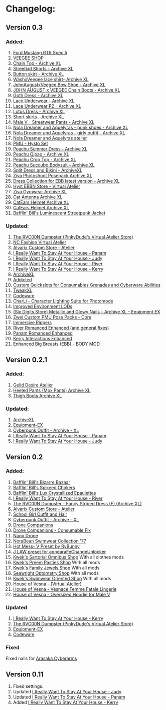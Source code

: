   # Changelog:

  ## Version 0.3

  ### Added:
  1. [Ford Mustang RTR Spec 5](https://www.nexusmods.com/cyberpunk2077/mods/8912?tab=description)
  2. [VEEGEE SHOP](https://www.nexusmods.com/cyberpunk2077/mods/8183?tab=description)
  3. [Chain Top - Archive XL](https://www.nexusmods.com/cyberpunk2077/mods/8327?tab=description)
  4. [Streetkid Shorts - Archive XL](https://www.nexusmods.com/cyberpunk2077/mods/8482?tab=files)
  5. [Button skirt - Archive XL](https://www.nexusmods.com/cyberpunk2077/mods/8510?tab=files)
  6. [WashxVeegee lace shirt- Archive XL](https://www.nexusmods.com/cyberpunk2077/mods/8602?tab=files)
  7. [JohnAugustxVeegee Bow Shoe - Archive XL](https://www.nexusmods.com/cyberpunk2077/mods/8764?tab=files)
  8. [JOHN AUGUST x VEEGEE Chain Boots - Archive XL](https://www.nexusmods.com/cyberpunk2077/mods/8839?tab=files)
  9. [Goth Dress - Archive XL](https://www.nexusmods.com/cyberpunk2077/mods/8940?tab=files)
  10. [Lace Underwear - Archive XL](https://www.nexusmods.com/cyberpunk2077/mods/8949?tab=files)
  11. [Lace Underwear P2 - Archive XL](https://www.nexusmods.com/cyberpunk2077/mods/8986?tab=files)
  12. [Lotus Dress - Archive XL](https://www.nexusmods.com/cyberpunk2077/mods/8991?tab=files)
  13. [Short skirts - Archive XL](https://www.nexusmods.com/cyberpunk2077/mods/8184?tab=files)
  14. [Male V - Streetwear Pants - Archive XL](https://www.nexusmods.com/cyberpunk2077/mods/8307?tab=files)
  15. [Nola Dreamer and Aquelyras - punk shoes - Archive XL](https://www.nexusmods.com/cyberpunk2077/mods/8702?tab=files)
  16. [Nola Dreamer and Aquelyras - girly outfit - Archive XL](https://www.nexusmods.com/cyberpunk2077/mods/8813?tab=files)
  17. [Nola Dreamer and Aquelyras atelier](https://www.nexusmods.com/cyberpunk2077/mods/8704?tab=files)
  18. [PMU - Hysto Set](https://www.nexusmods.com/cyberpunk2077/mods/8938?tab=files)
  19. [Peachu Summer Dress - Archive XL](https://www.nexusmods.com/cyberpunk2077/mods/8536)
  20. [Peachu Qipao - Archive XL](https://www.nexusmods.com/cyberpunk2077/mods/8823)
  21. [Peachu Crop Top - Archive XL](https://www.nexusmods.com/cyberpunk2077/mods/8935)
  22. [Peachu Succubo Bodysuit - Archive XL](https://www.nexusmods.com/cyberpunk2077/mods/8981)
  23. [Split Dress and Bikini - ArchiveXL](https://www.nexusmods.com/cyberpunk2077/mods/8999?tab=files)
  24. [Ziva Photoshoot Posepack Archive XL](https://www.nexusmods.com/cyberpunk2077/mods/8463?tab=files)
  25. [Dress Collection for EBB latest version - Archive XL](https://www.nexusmods.com/cyberpunk2077/mods/8926)
  26. [Hyst EBBN Store - Virtual Atelier](https://www.nexusmods.com/cyberpunk2077/mods/8927)
  27. [Ziva Gymwear Archive XL](https://www.nexusmods.com/cyberpunk2077/mods/8964)
  28. [Cat Antenna Archive XL](https://www.nexusmods.com/cyberpunk2077/mods/8794)
  29. [CatEars Helmet Archive XL](https://www.nexusmods.com/cyberpunk2077/mods/8838)
  30. [CatEars Helmet Archive XL](https://www.nexusmods.com/cyberpunk2077/mods/8838)
  31. [Bafflin' Bill's Luminescent Streetpunk Jacket](https://www.nexusmods.com/cyberpunk2077/mods/8810)

  ### Updated:
  1. [The RVC00N Dumpster (PinkyDude's Virtual Atelier Store)](https://www.nexusmods.com/cyberpunk2077/mods/5802)
  2. [NC Fashion Virtual Atelier](https://www.nexusmods.com/cyberpunk2077/mods/4805)
  3. [Alvarix Custom Store - Atelier](https://www.nexusmods.com/cyberpunk2077/mods/4602)
  4. [I Really Want To Stay At Your House - Panam](https://www.nexusmods.com/cyberpunk2077/mods/8775)
  5. [I Really Want To Stay At Your House - Judy](https://www.nexusmods.com/cyberpunk2077/mods/8753)
  6. [I Really Want To Stay At Your House - River](https://www.nexusmods.com/cyberpunk2077/mods/8826)
  7. [I Really Want To Stay At Your House - Kerry](https://www.nexusmods.com/cyberpunk2077/mods/8806)
  8. [ArchiveXL](https://www.nexusmods.com/cyberpunk2077/mods/4198)
  9. [Addicted](https://www.nexusmods.com/cyberpunk2077/mods/7480?tab=files)
  10. [Custom Quickslots for Consumables Grenades and Cyberware Abilities](https://www.nexusmods.com/cyberpunk2077/mods/3096?tab=files)
  11. [TweakXL](https://www.nexusmods.com/cyberpunk2077/mods/4197)
  12. [Codeware](https://www.nexusmods.com/cyberpunk2077/mods/7780)
  13. [CharLi - Character Lighting Suite for Photomode](https://www.nexusmods.com/cyberpunk2077/mods/8176?tab=files)
  14. [Improved Environment LODs](https://www.nexusmods.com/cyberpunk2077/mods/4923?tab=files)
  15. [(Six Digits Store) Metallic and Glowy Nails - Archive XL - Equipment EX](https://www.nexusmods.com/cyberpunk2077/mods/7527?tab=files)
  16. [Zwei Custom PMU Pose Packs - Core](https://www.nexusmods.com/cyberpunk2077/mods/7165?tab=files)
  17. [Immersive Rippers](https://www.nexusmods.com/cyberpunk2077/mods/7064?tab=files)
  18. [River Romanced Enhanced (and general fixes)](https://www.nexusmods.com/cyberpunk2077/mods/4870?tab=description)
  19. [Panam Romanced Enhanced](https://www.nexusmods.com/cyberpunk2077/mods/4626?tab=files)
  20. [Kerry Interactions Enhanced](https://www.nexusmods.com/cyberpunk2077/mods/4990?tab=files)
  21. [Enhanced Big Breasts (EBB) - BODY MOD](https://www.nexusmods.com/cyberpunk2077/mods/4654?tab=files)


  ## Version 0.2.1

  ### Added:
  1. [Gelid Desire Atelier](https://www.nexusmods.com/cyberpunk2077/mods/4758)
  2. [Heeled Pants (Mox Pants) Archive XL](https://www.nexusmods.com/cyberpunk2077/mods/4785)
  3. [Thigh Boots Archive XL](https://www.nexusmods.com/cyberpunk2077/mods/4753)

  ### Updated:
  1. [ArchiveXL](https://www.nexusmods.com/cyberpunk2077/mods/4198)
  2. [Equipment-EX](https://www.nexusmods.com/cyberpunk2077/mods/6945)
  3. [Cyberpunk Outfit - Archive - XL](https://www.nexusmods.com/cyberpunk2077/mods/5805)
  4. [I Really Want To Stay At Your House - Panam](https://www.nexusmods.com/cyberpunk2077/mods/8775)
  5. [I Really Want To Stay At Your House - Judy](https://www.nexusmods.com/cyberpunk2077/mods/8753)

  ## Version 0.2

  ### Added:
  1. [Bafflin' Bill's Bizarre Bazaar](https://www.nexusmods.com/cyberpunk2077/mods/8822)  
  2. [Bafflin' Bill's Spikeed Chokers](https://www.nexusmods.com/cyberpunk2077/mods/8809)
  3. [Bafflin' Bill's Lux Crystallized Epaulettes](https://www.nexusmods.com/cyberpunk2077/mods/8820)
  4. [I Really Want To Stay At Your House - River](https://www.nexusmods.com/cyberpunk2077/mods/8826)
  5. [The RVC00N Dumpster - Fancy Striped Dress (F) (Archive XL)](https://www.nexusmods.com/cyberpunk2077/mods/8843)
  6. [Alvarix Custom Store - Atelier](https://www.nexusmods.com/cyberpunk2077/mods/4602)
  7. [School Girl Outfit and Hair](https://www.nexusmods.com/cyberpunk2077/mods/8849)
  8. [Cyberpunk Outfit - Archive - XL](https://www.nexusmods.com/cyberpunk2077/mods/5805)
  9. [Drone Companions](https://www.nexusmods.com/cyberpunk2077/mods/4520)
  10. [Drone Companions - Consumable Fix](https://www.nexusmods.com/cyberpunk2077/mods/5389)
  11. [Nano Drone](https://www.nexusmods.com/cyberpunk2077/mods/3419)
  12. [NoraBean Swimwear Collection '77](https://www.nexusmods.com/cyberpunk2077/mods/5002)
  13. [Hot Mess- V Preset by RyBunny](https://www.nexusmods.com/cyberpunk2077/mods/8014)
  14. [J LAW preset for appearaFeChangeUnlocker](https://www.nexusmods.com/cyberpunk2077/mods/5290)
  15. [Kwek's Sartorial Omnibus Shop](https://www.nexusmods.com/cyberpunk2077/mods/6779)
      With all clothes mods
  16. [Kwek's Preem Pasties Shop](https://www.nexusmods.com/cyberpunk2077/mods/6896)
      With all mods
  17. [Kwek's Family Jewels Shop](https://www.nexusmods.com/cyberpunk2077/mods/6985)
      With all mods
  18. [Seawright Optometry Shop](https://www.nexusmods.com/cyberpunk2077/mods/6505)
      With all mods
  19. [Kwek's Swimwear Oriented Shop](https://www.nexusmods.com/cyberpunk2077/mods/6247)
      With all mods
  20. [House of Vesna - (Virtual Atelier)](https://www.nexusmods.com/cyberpunk2077/mods/6208)
  21. [House of Vesna - Vesnace Femme Fatale Lingerie](https://www.nexusmods.com/cyberpunk2077/mods/7494)
  22. [House of Vesna - Oversized Hoodie for Male V](https://www.nexusmods.com/cyberpunk2077/mods/6206)
      
### Updated
  1. [I Really Want To Stay At Your House - Kerry](https://www.nexusmods.com/cyberpunk2077/mods/8806)
  2. [The RVC00N Dumpster (PinkyDude's Virtual Atelier Store)](https://www.nexusmods.com/cyberpunk2077/mods/5802)
  3. [Equipment-EX](https://www.nexusmods.com/cyberpunk2077/mods/6945)
  4. [Codeware](https://www.nexusmods.com/cyberpunk2077/mods/7780)

### Fixed
  Fixed nails for [Arasaka Cyberarms](https://www.nexusmods.com/cyberpunk2077/mods/1099)

  ## Version 0.11
  1. Fixed settings.
  2. Updated [I Really Want To Stay At Your House - Judy](https://www.nexusmods.com/cyberpunk2077/mods/8753)
  3. Updated [I Really Want To Stay At Your House - Panam](https://www.nexusmods.com/cyberpunk2077/mods/8775)
  4. Added [I Really Want To Stay At Your House - Kerry](https://www.nexusmods.com/cyberpunk2077/mods/8806)
